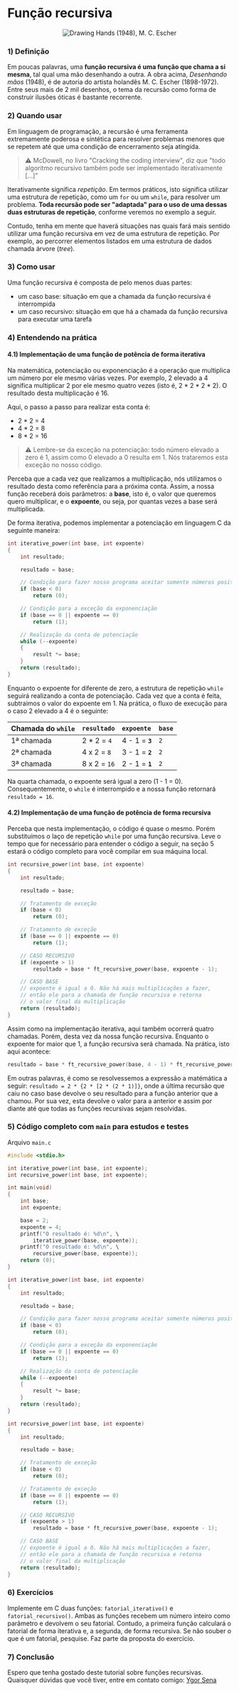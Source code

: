 # Função recursiva

<p align="center">
    <img src="/src/imgs/recursao_drawing_hands_escher.png" alt="Drawing Hands (1948), M. C. Escher">
</p>

### 1) Definição
Em poucas palavras, uma **função recursiva é uma função que chama a si mesma**, tal qual uma mão desenhando a outra. A obra acima, _Desenhando mãos_ (1948), é de autoria do artista holandês M. C. Escher (1898-1972). Entre seus mais de 2 mil desenhos, o tema da recursão como forma de construir ilusões óticas é bastante recorrente.

### 2) Quando usar
Em linguagem de programação, a recursão é uma ferramenta extremamente poderosa e sintética para resolver problemas menores que se repetem até que uma condição de encerramento seja atingida.

> :warning: McDowell, no livro "Cracking the coding interview", diz que "todo algoritmo recursivo também pode ser implementado iterativamente [...]"

Iterativamente significa _repetição_. Em termos práticos, isto significa utilizar uma estrutura de repetição, como um `for` ou um `while`, para resolver um problema. **Toda recursão pode ser "adaptada" para o uso de uma dessas duas estruturas de repetição**, conforme veremos no exemplo a seguir.

Contudo, tenha em mente que haverá situações nas quais fará mais sentido utilizar uma função recursiva em vez de uma estrutura de repetição. Por exemplo, ao percorrer elementos listados em uma estrutura de dados chamada árvore (_tree_).

### 3) Como usar

Uma função recursiva é composta de pelo menos duas partes:
* um caso base: situação em que a chamada da função recursiva é interrompida
* um caso recursivo: situação em que há a chamada da função recursiva para executar uma tarefa

### 4) Entendendo na prática

#### 4.1) Implementação de uma função de potência de forma iterativa

Na matemática, potenciação ou exponenciação é a operação que multiplica um número por ele mesmo várias vezes. Por exemplo, 2 elevado a 4 significa multiplicar 2 por ele mesmo quatro vezes (isto é, 2 * 2 * 2 * 2). O resultado desta multiplicação é 16.

Aqui, o passo a passo para realizar esta conta é:
* 2 * 2 = 4
* 4 * 2 = 8
* 8 * 2 = 16

> :warning: Lembre-se da exceção na potenciação: todo número elevado a zero é 1, assim como 0 elevado a 0 resulta em 1. Nós trataremos esta exceção no nosso código.

Perceba que a cada vez que realizamos a multiplicação, nós utilizamos o resultado desta como referência para a próxima conta. Assim, a nossa função receberá dois parâmetros: a **base**, isto é, o valor que queremos quero multiplicar, e o **expoente**, ou seja, por quantas vezes a base será multiplicada.

De forma iterativa, podemos implementar a potenciação em linguagem C da seguinte maneira:

```c
int	iterative_power(int base, int expoente)
{
	int	resultado;

	resultado = base;

	// Condição para fazer nosso programa aceitar somente números positivos
	if (base < 0)
		return (0);

	// Condição para a exceção da exponenciação
	if (base == 0 || expoente == 0)
		return (1);

	// Realização da conta de potenciação
	while (--expoente)
	{
		result *= base;
	}
	return (resultado);
}
```

Enquanto o expoente for diferente de zero, a estrutura de repetição `while` seguirá realizando a conta de potenciação. Cada vez que a conta é feita, subtraimos o valor do expoente em 1. Na prática, o fluxo de execução para o caso 2 elevado a 4 é o seguinte:

|Chamada do `while`| `resultado` | `expoente` | `base` |
|:----|:---|:---|:-----|
|1ª chamada|2 * 2 = `4`|4 - 1 = **`3`**| `2` |
|2ª chamada|4 x 2 = `8`|3 - 1 = **`2`**| `2` |
|3ª chamada|8 x 2 = `16`|2 - 1 = **`1`**| `2` |

Na quarta chamada, o expoente será igual a zero (1 - 1 = 0). Consequentemente, o `while` é interrompido e a nossa função retornará `resultado = 16`.

#### 4.2) Implementação de uma função de potência de forma recursiva

Perceba que nesta implementação, o código é quase o mesmo. Porém substituímos o laço de repetição `while` por uma função recursiva. Leve o tempo que for necessário para entender o código a seguir, na seção 5 estará o código completo para você compilar em sua máquina local.

```c
int	recursive_power(int base, int expoente)
{
	int	resultado;

	resultado = base;

	// Tratamento de exceção
	if (base < 0)
		return (0);

	// Tratamento de exceção
	if (base == 0 || expoente == 0)
		return (1);

	// CASO RECURSIVO
	if (expoente > 1)
		resultado = base * ft_recursive_power(base, expoente - 1);

	// CASO BASE
	// expoente é igual a 0. Não há mais multiplicações a fazer,
	// então ele para a chamada de função recursiva e retorna
	// o valor final da multiplicação
	return (resultado);
}
```

Assim como na implementação iterativa, aqui também ocorrerá quatro chamadas. Porém, desta vez da nossa função recursiva. Enquanto o expoente for maior que 1, a função recursiva será chamada. Na prática, isto aqui acontece:

```c
resultado = base * ft_recursive_power(base, 4 - 1) * ft_recursive_power(base, 3 - 1) * ft_recursive_power(base, 2 - 1) * ft_recursive_power(base, 1 - 1)
```

Em outras palavras, é como se resolvessemos a expressão a matémática a seguir: `resultado = 2 * {2 * [2 * (2 * 1)]}`, onde a última recursão que caiu no caso base devolve o seu resultado para a função anterior que a chamou. Por sua vez, esta devolve o valor para a anterior e assim por diante até que todas as funções recursivas sejam resolvidas.


### 5) Código completo com `main` para estudos e testes

Arquivo `main.c`

```c
#include <stdio.h>

int	iterative_power(int base, int expoente);
int	recursive_power(int base, int expoente);

int main(void)
{
	int	base;
	int expoente;

	base = 2;
	expoente = 4;
	printf("O resultado é: %d\n", \
		iterative_power(base, expoente));
	printf("O resultado é: %d\n", \
		recursive_power(base, expoente));
	return (0);
} 

int	iterative_power(int base, int expoente)
{
	int	resultado;

	resultado = base;

	// Condição para fazer nosso programa aceitar somente números positivos
	if (base < 0)
		return (0);

	// Condição para a exceção da exponenciação
	if (base == 0 || expoente == 0)
		return (1);

	// Realização da conta de potenciação
	while (--expoente)
	{
		result *= base;
	}
	return (resultado);
}

int	recursive_power(int base, int expoente)
{
	int	resultado;

	resultado = base;

	// Tratamento de exceção
	if (base < 0)
		return (0);

	// Tratamento de exceção
	if (base == 0 || expoente == 0)
		return (1);

	// CASO RECURSIVO
	if (expoente > 1)
		resultado = base * ft_recursive_power(base, expoente - 1);

	// CASO BASE
	// expoente é igual a 0. Não há mais multiplicações a fazer,
	// então ele para a chamada de função recursiva e retorna
	// o valor final da multiplicação
	return (resultado);
}
```

### 6) Exercícios

Implemente em C duas funções: `fatorial_iterativo()` e `fatorial_recursivo()`. Ambas as funções recebem um número inteiro como parâmetro e devolvem o seu fatorial. Contudo, a primeira função calculará o fatorial de forma iterativa e, a segunda, de forma recursiva. Se não souber o que é um fatorial, pesquise. Faz parte da proposta do exercício.

### 7) Conclusão

Espero que tenha gostado deste tutorial sobre funções recursivas. Quaisquer dúvidas que você tiver, entre em contato comigo: [Ygor Sena](https://github.com/ygor-sena)
